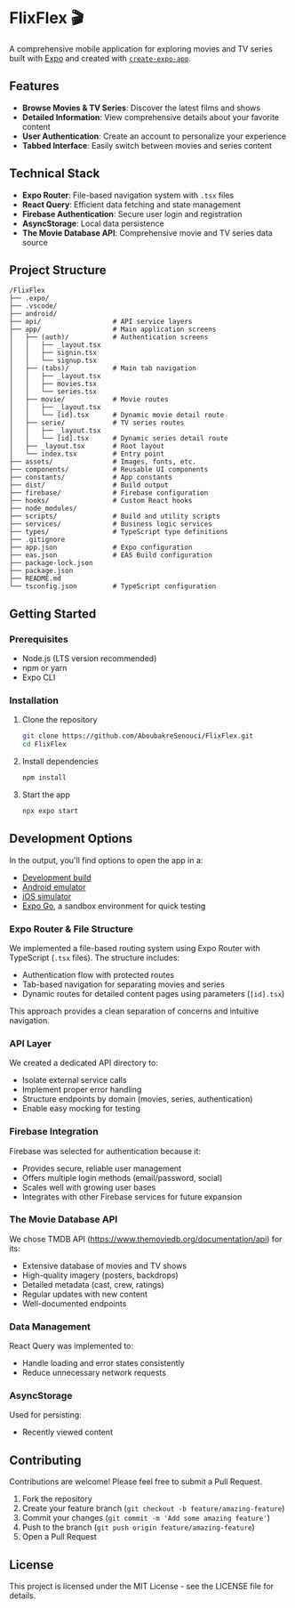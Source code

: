 # FlixFlex 🎬

A comprehensive mobile application for exploring movies and TV series built with [Expo](https://expo.dev) and created with [`create-expo-app`](https://www.npmjs.com/package/create-expo-app).

## Features

- **Browse Movies & TV Series**: Discover the latest films and shows
- **Detailed Information**: View comprehensive details about your favorite content
- **User Authentication**: Create an account to personalize your experience
- **Tabbed Interface**: Easily switch between movies and series content

## Technical Stack

- **Expo Router**: File-based navigation system with `.tsx` files
- **React Query**: Efficient data fetching and state management
- **Firebase Authentication**: Secure user login and registration
- **AsyncStorage**: Local data persistence
- **The Movie Database API**: Comprehensive movie and TV series data source

## Project Structure

```
/FlixFlex
├── .expo/
├── .vscode/
├── android/
├── api/                  # API service layers
├── app/                  # Main application screens
│   ├── (auth)/           # Authentication screens
│   │   ├── _layout.tsx
│   │   ├── signin.tsx
│   │   └── signup.tsx
│   ├── (tabs)/           # Main tab navigation
│   │   ├── _layout.tsx
│   │   ├── movies.tsx
│   │   └── series.tsx
│   ├── movie/            # Movie routes
│   │   ├── _layout.tsx
│   │   └── [id].tsx      # Dynamic movie detail route
│   ├── serie/            # TV series routes
│   │   ├── _layout.tsx
│   │   └── [id].tsx      # Dynamic series detail route
│   ├── _layout.tsx       # Root layout
│   └── index.tsx         # Entry point
├── assets/               # Images, fonts, etc.
├── components/           # Reusable UI components
├── constants/            # App constants
├── dist/                 # Build output
├── firebase/             # Firebase configuration
├── hooks/                # Custom React hooks
├── node_modules/
├── scripts/              # Build and utility scripts
├── services/             # Business logic services
├── types/                # TypeScript type definitions
├── .gitignore
├── app.json              # Expo configuration
├── eas.json              # EAS Build configuration
├── package-lock.json
├── package.json
├── README.md
└── tsconfig.json         # TypeScript configuration
```

## Getting Started

### Prerequisites

- Node.js (LTS version recommended)
- npm or yarn
- Expo CLI

### Installation

1. Clone the repository

   ```bash
   git clone https://github.com/AboubakreSenouci/FlixFlex.git
   cd FlixFlex
   ```

2. Install dependencies

   ```bash
   npm install
   ```

3. Start the app
   ```bash
   npx expo start
   ```

## Development Options

In the output, you'll find options to open the app in a:

- [Development build](https://docs.expo.dev/develop/development-builds/introduction/)
- [Android emulator](https://docs.expo.dev/workflow/android-studio-emulator/)
- [iOS simulator](https://docs.expo.dev/workflow/ios-simulator/)
- [Expo Go](https://expo.dev/go), a sandbox environment for quick testing

### Expo Router & File Structure

We implemented a file-based routing system using Expo Router with TypeScript (`.tsx` files). The structure includes:

- Authentication flow with protected routes
- Tab-based navigation for separating movies and series
- Dynamic routes for detailed content pages using parameters (`[id].tsx`)

This approach provides a clean separation of concerns and intuitive navigation.

### API Layer

We created a dedicated API directory to:

- Isolate external service calls
- Implement proper error handling
- Structure endpoints by domain (movies, series, authentication)
- Enable easy mocking for testing

### Firebase Integration

Firebase was selected for authentication because it:

- Provides secure, reliable user management
- Offers multiple login methods (email/password, social)
- Scales well with growing user bases
- Integrates with other Firebase services for future expansion

### The Movie Database API

We chose TMDB API (https://www.themoviedb.org/documentation/api) for its:

- Extensive database of movies and TV shows
- High-quality imagery (posters, backdrops)
- Detailed metadata (cast, crew, ratings)
- Regular updates with new content
- Well-documented endpoints

### Data Management

React Query was implemented to:

- Handle loading and error states consistently
- Reduce unnecessary network requests

### AsyncStorage

Used for persisting:

- Recently viewed content

## Contributing

Contributions are welcome! Please feel free to submit a Pull Request.

1. Fork the repository
2. Create your feature branch (`git checkout -b feature/amazing-feature`)
3. Commit your changes (`git commit -m 'Add some amazing feature'`)
4. Push to the branch (`git push origin feature/amazing-feature`)
5. Open a Pull Request

## License

This project is licensed under the MIT License - see the LICENSE file for details.
